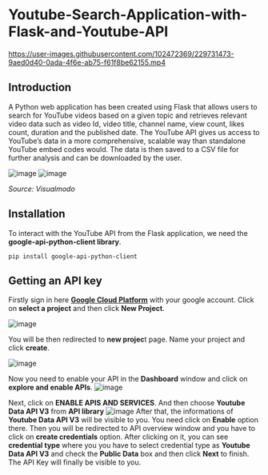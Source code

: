 # Youtube-Search-Application-with-Flask-and-Youtube-API



https://user-images.githubusercontent.com/102472369/229731473-9aed0d40-0ada-4f6e-ab75-f61f8be62155.mp4


## Introduction
A Python web application has been created using Flask that allows users to search for YouTube videos based on a given topic and retrieves relevant video data such as video Id, video title, channel name, view count, likes count, duration and the published date. The YouTube API gives us access to YouTube’s data in a more comprehensive, scalable way than standalone YouTube embed codes would. The data is then saved to a CSV file for further analysis and can be downloaded by the user. 

![image](https://user-images.githubusercontent.com/102472369/229737807-7d0563c1-051c-4c85-ab8a-4cb074b85cfb.png)
![image](https://user-images.githubusercontent.com/102472369/229738188-e8b1cee9-a7d7-4645-9b6a-d13acfe1e37e.png)
                              
*Source: Visualmodo*

## Installation
To interact with the YouTube API from the Flask application, we need the **google-api-python-client library**.

```
pip install google-api-python-client
```

## Getting an API key
Firstly sign in here **[Google Cloud Platform](https://console.cloud.google.com/)** with your google account. Click on **select a project** and then click **New Project**.

![image](https://user-images.githubusercontent.com/102472369/229764003-05213c2d-49e7-45be-bf39-352c7d53462b.png)

You will be then redirected to **new projec**t page. Name your project and click **create**.

![image](https://user-images.githubusercontent.com/102472369/229765047-9a91201f-e494-495e-993a-b8610c68af60.png)

Now you need to enable your API in the **Dashboard** window and click on **explore and enable APIs**.
![image](https://user-images.githubusercontent.com/102472369/229766889-ca14cdf6-1629-4e33-b9cb-3ee3dd362c79.png)

Next, click on **ENABLE APIS AND SERVICES**. And then choose **Youtube Data API V3** from **API library**
![image](https://user-images.githubusercontent.com/102472369/229767686-30d6a353-c3ac-4403-88bd-cd46e48b775c.png)
After that, the informations of **Youtube Data API V3** will be visible to you. You need click on **Enable** option there.
Then you will be redirected to API overview window and you have to click on **create credentials** option. After clicking on it, you can see **credential type**
where you you have to select credential type as **Youtube Data API V3** and check the **Public Data** box and then click **Next** to finish. The API Key will finally be visible to you.
